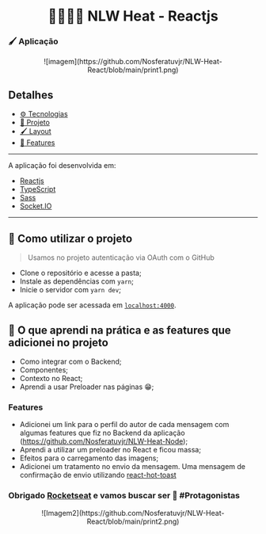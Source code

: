 <h1 align="center">👨🏾‍🚀🚀 NLW Heat - Reactjs</h1>

### 🖌️ Aplicação

<div align="center">
  ![imagem](https://github.com/Nosferatuvjr/NLW-Heat-React/blob/main/print1.png)
</div>

<h2>Detalhes</h2>

- [⚙️ Tecnologias](#️-tecnologias)
- [📖 Projeto](#-projeto)
- [🖌️ Layout](#️-layout)
- [🚀 Features](#-features-de-minha-autoria)

---

A aplicação foi desenvolvida em:

- [Reactjs](https://pt-br.reactjs.org/)
- [TypeScript](https://www.typescriptlang.org/)
- [Sass](https://sass-lang.com/)
- [Socket.IO](https://socket.io/)

---

## 🚀 Como utilizar o projeto

> Usamos no projeto autenticação via OAuth com o GitHub

- Clone o repositório e acesse a pasta;
- Instale as dependências com `yarn`;
- Inicie o servidor com `yarn dev`;

A aplicação pode ser acessada em [`localhost:4000`](http://localhost:4000).

## 📄 O que aprendi na prática e as features que adicionei no projeto

- Como integrar com o Backend;
- Componentes;
- Contexto no React;
- Aprendi a usar Preloader nas páginas 😁;
### Features
- Adicionei um link para o perfil do autor de cada mensagem com algumas features que fiz no Backend da aplicação (https://github.com/Nosferatuvjr/NLW-Heat-Node);
- Aprendi a utilizar um preloader no React e ficou massa;
- Efeitos para o carregamento das imagens;
- Adicionei um tratamento no envio da mensagem. Uma mensagem de confirmação de envio utilizando [react-hot-toast](https://react-hot-toast.com/)

### Obrigado [Rocketseat](https://www.rocketseat.com.br/) e vamos buscar ser 🚀 #Protagonistas

<div align="center">
  ![Imagem2](https://github.com/Nosferatuvjr/NLW-Heat-React/blob/main/print2.png)
</div>
